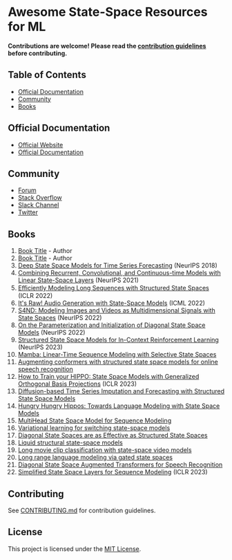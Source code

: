 # Awesome State-Space Resources for ML

**Contributions are welcome! Please read the [contribution guidelines](CONTRIBUTING.md) before contributing.**

## Table of Contents

- [Official Documentation](#official-documentation)
- [Community](#community)
- [Books](#books)

## Official Documentation

- [Official Website](https://example.com)
- [Official Documentation](https://example.com/docs)

## Community

- [Forum](https://example.com/forum)
- [Stack Overflow](https://stackoverflow.com/questions/tagged/[topic])
- [Slack Channel](https://example.slack.com)
- [Twitter](https://twitter.com/[topic])

## Books

1. [Book Title](https://example.com/book1) - Author
2. [Book Title](https://example.com/book2) - Author
3. [Deep State Space Models for Time Series Forecasting](https://proceedings.neurips.cc/paper_files/paper/2018/file/5cf68969fb67aa6082363a6d4e6468e2-Paper.pdf) (NeurIPS 2018)
4. [Combining Recurrent, Convolutional, and Continuous-time Models with Linear State-Space Layers](https://arxiv.org/abs/2110.13985) (NeurIPS 2021)
5. [Eﬃciently Modeling Long Sequences with Structured State Spaces](https://arxiv.org/abs/2110.13985) (ICLR 2022)
6. [It's Raw! Audio Generation with State-Space Models](https://arxiv.org/abs/2202.09729) (ICML 2022)
7. [S4ND: Modeling Images and Videos as Multidimensional Signals with State Spaces](https://arxiv.org/abs/2210.06583) (NeurIPS 2022)
8. [On the Parameterization and Initialization of Diagonal State Space Models](https://arxiv.org/abs/2206.11893) (NeurIPS 2022)
9. [Structured State Space Models for In-Context Reinforcement Learning](https://arxiv.org/pdf/2303.03982.pdf) (NeurIPS 2023)
10. [Mamba: Linear-Time Sequence Modeling with Selective State Spaces](https://arxiv.org/abs/2312.00752)
11. [Augmenting conformers with structured state space models for online speech recognition](https://arxiv.org/abs/2309.08551)
12. [How to Train your HIPPO: State Space Models with Generalized Orthogonal Basis Projections](https://arxiv.org/abs/2206.12037) (ICLR 2023)
13. [Diffusion-based Time Series Imputation and Forecasting with Structured State Space Models](https://arxiv.org/abs/2208.09399)
14. [Hungry Hungry Hippos: Towards Language Modeling with State Space Models](https://arxiv.org/abs/2212.14052)
15. [MultiHead State Space Model for Sequence Modeling](https://arxiv.org/abs/2305.12498)
16. [Variational learning for switching state-space models](https://www.cs.toronto.edu/~hinton/absps/switch.pdf)
17. [Diagonal State Spaces are as Effective as Structured State Spaces](https://arxiv.org/abs/2203.14343)
18. [Liquid structural state-space models](https://arxiv.org/pdf/2209.12951.pdf)
19. [Long movie clip classification with state-space video models](https://arxiv.org/abs/2204.01692)
20. [Long range language modeling via gated state spaces](https://arxiv.org/abs/2206.13947)
21. [Diagonal State Space Augmented Transformers for Speech Recognition](https://arxiv.org/abs/2302.14120)
22. [Simplified State Space Layers for Sequence Modeling](https://arxiv.org/abs/2208.04933) (ICLR 2023)

## Contributing

See [CONTRIBUTING.md](CONTRIBUTING.md) for contribution guidelines.

## License

This project is licensed under the [MIT License](LICENSE).
